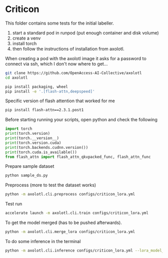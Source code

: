 # Criticon

This folder contains some tests for the initial labeller.

1) start a standard pod in runpod (put enough container and disk volume)
2) create a venv
3) install torch
4) then follow the instructions of installation from axolotl.

When creating a pod with the axolotl image it asks for a password to connect via ssh, which I don't now where to get...

```bash
git clone https://github.com/OpenAccess-AI-Collective/axolotl
cd axolotl

pip install packaging, wheel
pip install -e '.[flash-attn,deepspeed]'
```

Specific version of flash attention that worked for me
```bash
pip install flash-attn==2.3.1.post1
```

Before starting running your scripts, open python and check the following
```python
import torch
print(torch.version)
print(torch.__version__)
print(torch.version.cuda)
print(torch.backends.cudnn.version())
print(torch.cuda.is_available())
from flash_attn import flash_attn_qkvpacked_func, flash_attn_func
```

Prepare sample dataset
```bash
python sample_ds.py
```

Preprocess (more to test the dataset works)
```bash
python -m axolotl.cli.preprocess configs/criticon_lora.yml
```

Test run

```bash
accelerate launch -m axolotl.cli.train configs/criticon_lora.yml
```

To get the model merged (has to be pushed afterwards).

```bash
python -m axolotl.cli.merge_lora configs/criticon_lora.yml
```

To do some inference in the terminal

```bash
python -m axolotl.cli.inference configs/criticon_lora.yml --lora_model_dir="./criticon_v0"
```
